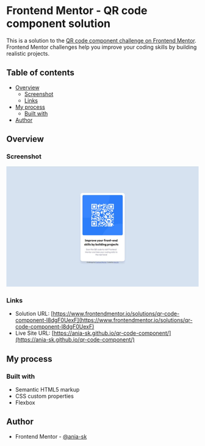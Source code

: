 # Frontend Mentor - QR code component solution

This is a solution to the [QR code component challenge on Frontend Mentor](https://www.frontendmentor.io/challenges/qr-code-component-iux_sIO_H). Frontend Mentor challenges help you improve your coding skills by building realistic projects. 

## Table of contents

- [Overview](#overview)
  - [Screenshot](#screenshot)
  - [Links](#links)
- [My process](#my-process)
  - [Built with](#built-with)
- [Author](#author)

## Overview

### Screenshot

![](/screenshot.jpg)


### Links

- Solution URL: [https://www.frontendmentor.io/solutions/qr-code-component-l8dgF0UexF](https://www.frontendmentor.io/solutions/qr-code-component-l8dgF0UexF)
- Live Site URL: [https://ania-sk.github.io/qr-code-component/](https://ania-sk.github.io/qr-code-component/)

## My process

### Built with

- Semantic HTML5 markup
- CSS custom properties
- Flexbox

## Author

- Frontend Mentor - [@ania-sk](https://www.frontendmentor.io/profile/ania-sk)

